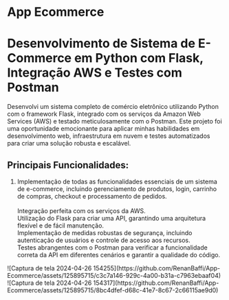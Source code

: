 # App Ecommerce
 <h1>Desenvolvimento de Sistema de E-Commerce em Python com Flask, Integração AWS e Testes com Postman </h1>
 <p>Desenvolvi um sistema completo de comércio eletrônico utilizando Python com o framework Flask, integrado com os serviços da Amazon Web Services (AWS) e testado meticulosamente com o Postman. Este projeto foi uma oportunidade emocionante para aplicar minhas habilidades em desenvolvimento web, infraestrutura em nuvem e testes automatizados para criar uma solução robusta e escalável.</p>
<h2>Principais Funcionalidades:</h2> 
<ol>
<li>Implementação de todas as funcionalidades essenciais de um sistema de e-commerce, incluindo gerenciamento de produtos, login, carrinho de compras, checkout e processamento de pedidos.</li>
</br>
Integração perfeita com os serviços da AWS.<br>
Utilização do Flask para criar uma API, garantindo uma arquitetura flexível e de fácil manutenção.<br>
Implementação de medidas robustas de segurança, incluindo autenticação de usuários e controle de acesso aos recursos.<br>
Testes abrangentes com o Postman para verificar a funcionalidade correta da API em diferentes cenários e garantir a qualidade do código.</ol>
![Captura de tela 2024-04-26 154255](https://github.com/RenanBaffi/App-Ecommerce/assets/125895715/c3c7a146-929c-4a00-b31a-c7963ebaaf04)
![Captura de tela 2024-04-26 154317](https://github.com/RenanBaffi/App-Ecommerce/assets/125895715/8bc4dfef-d68c-41e7-8c67-2c66115ae9d0)

 
